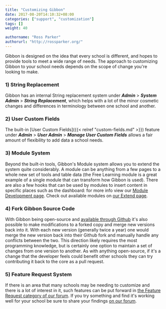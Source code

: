 ```yaml
---
title: "Customizing Gibbon"
date: 2017-08-20T14:10:32+08:00
categories: ["support", "customization"]
tags: []
weight: 40

authorname: "Ross Parker"
authorurl: "http://rossparker.org/"
---
```


Gibbon is designed on the idea that every school is different, and hopes to provide tools to meet a wide range of needs. The approach to customizing Gibbon to your school needs depends on the scope of change you're looking to make.

### 1) String Replacement

Gibbon has an internal String replacement system under ___Admin___ > ___System Admin___ > ___String Replacement___, which helps with a lot of the minor cosmetic changes and differences in terminology between one school and another.

### 2) User Custom Fields

The built-in [User Custom Fields]({{< relref "custom-fields.md" >}}) feature under ___Admin___ > ___User Admin___ > ___Manage User Custom Fields___ allows a fair amount of flexibility to add data a school needs.

### 3) Module System

Beyond the built-in tools, Gibbon's Module system allows you to extend the system quite considerably. A module can be anything from a few pages to a whole new set of tools and table data (the Free Learning module is a great example of a single module that can transform how Gibbon is used). There are also a few hooks that can be used by modules to insert content in specific places such as the dashboard: for more info view our [Module Development page](). Check out available modules on [our Extend page](https://gibbonedu.org/extend).

### 4) Fork Gibbon Source Code

With Gibbon being open-source and [available through Github](https://github.com/GibbonEdu/core) it's also possible to make modifications to a forked copy and merge new versions back into it. With each new version (generally twice a year) one would merge the new version back into their Github fork and manually handle any conflicts between the two. This direction likely requires the most programming knowledge, but is certainly one option to maintain a set of changes from one version to another. As with anything open-source, if it's a change that the developer feels could benefit other schools they can try contributing it back to the core as a pull request.

### 5) Feature Request System

If there is an area that many schools may be needing to customize and there is a lot of interest in it, such features can be put forward in [the Feature Request category of our forum](https://ask.gibbonedu.org/categories/feature-requests). If you try something and find it's working well for your school be sure to share your findings [on our forum](https://ask.gibbonedu.org).
